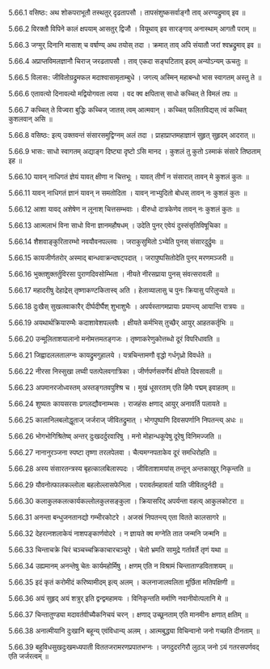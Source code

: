 5.66.1
वसिष्ठः:
अथ शोकपराभूतौ तस्थतुर् दृढतापसौ ।
तापसंशुष्कसर्वाङ्गौ ताव् अरण्यद्रुमाव् इव ॥


5.66.2
विरक्तौ विपिने कालं क्षपयाम् आसतुर् द्विजौ ।
वियूथाव् इव सारङ्गाव् अनास्थाम् आगतौ पराम् ॥


5.66.3
जग्मुर् दिनानि मासाश् च वर्षाण्य् अथ तयोस् तदा ।
क्रमात् ताव् अपि संयातौ जरां श्वभ्रद्रुमाव् इव ॥


5.66.4
अप्राप्तविमलज्ञानौ चिराज् जरढतापसौ ।
ताव् एकदा सङ्घटिताव् इदम् अन्योऽन्यम् ऊचतुः ॥


5.66.5
विलासः:
जीवितोग्रद्रुमफल मदाश्वासामृताम्बुधे ।
जगत्य् अस्मिन् महाबन्धो भास स्वागतम् अस्तु ते ॥


5.66.6
एतावत्यो दिनावल्यो मद्वियोगवता त्वया ।
वद क्व क्षपितास् साधो कच्चित् ते विमलं तपः ॥


5.66.7
कच्चित् ते विज्वरा बुद्धिः कच्चिज् जातस् त्वम् आत्मवान् ।
कच्चित् फलितविद्यस् त्वं कच्चित् कुशलवान् असि ॥


5.66.8
वसिष्ठः:
इत्य् उक्तवन्तं संसारसमुद्विग्नम् अलं तदा ।
प्राहाप्राप्तमहाज्ञानं सुहृत् सुहृदम् आदरात् ॥


5.66.9
भासः:
साधो स्वागतम् अद्याङ्ग दिष्ट्या दृष्टो ऽसि मानद ।
कुशलं तु कुतो ऽस्माकं संसारे तिष्ठताम् इह ॥


5.66.10
यावन् नाधिगतं ज्ञेयं यावत् क्षीणा न चित्तभूः ।
यावत् तीर्णं न संसारात् तावन् मे कुशलं कुतः ॥


5.66.11
यावन् नाधिगतं ज्ञानं यावन् न समतोदिता ।
यावन् नाभ्युदितो बोधस् तावन् नः कुशलं कुतः ॥


5.66.12
आशा यावद् अशेषेण न लूनाश् चित्तसम्भवाः ।
वीरुधो दात्रकेणेव तावन् नः कुशलं कुतः ॥


5.66.13
आत्मलाभं विना साधो विना ज्ञानमहौषधम् ।
उदेति पुनर् एवेयं दुस्संसृतिविषूचिका ॥


5.66.14
शैशवाङ्कुरितारम्भो नवयौवनपल्लवः ।
जराकुसुमितो ऽभ्येति पुनस् संसारदुर्द्रुमः ॥


5.66.15
कायजीर्णतरोर् अस्माद् बान्धवाक्रन्दषट्पदात् ।
जरापुष्पसितोदेति पुनर् मरणमञ्जरी ॥


5.66.16
भुक्तशुक्तर्तुविरसा पुराणदिवसोम्भिता ।
नीयते नीरसप्राया पुनस् संवत्सरावली ॥


5.66.17
महादरीषु देहाद्रेस् तृष्णाकण्टकितास्व् अति ।
हेलाव्यालासु च पुनः क्रियासु परिलुप्यते ॥


5.66.18
दुःखैस् सुखलवाकारैर् दीर्घदीर्घैश् शुभाशुभैः ।
अपर्यस्तागमप्रायाः प्रयान्त्य् आयान्ति रात्रयः ॥


5.66.19
अयथार्थक्रियारम्भैः कदाशावेशपल्लवैः ।
क्षीयते कर्मभिस् तुच्छैर् आयुर् आहतकर्तृभिः ॥


5.66.20
उन्मूलिताशयालानो मनोमत्तमतङ्गजः ।
तृष्णाकरेणुकोत्तब्धो दूरं विपरिधावति ॥


5.66.21
जिह्वादललतालग्नः कायद्रुमगुहालये ।
यत्रचिन्तामणौ वृद्धो गर्धगृध्रो विवर्धते ॥


5.66.22
नीरसा निस्सुखा लघ्वी पतत्पेलवगात्रिका ।
जीर्णपर्णसवर्णेयं क्षीयते दिवसावली ॥


5.66.23
अपमानरजोध्वस्तम् अस्तङ्गतवपुश्श्रि च ।
मुखं धूसरताम् एति हिमैः पद्मम् इवाहतम् ॥


5.66.24
शुष्यतः कायसरसः प्रगलद्यौवनाम्भसः ।
राजहंसः क्षणाद् आयुर् अनावर्ति पलायते ॥


5.66.25
कालानिलबलोद्धूताज् जर्जराज् जीवितद्रुमात् ।
भोगपुष्पाणि दिवसपर्णानि निपतन्त्य् अधः ॥


5.66.26
भोगभोगिश्रितेष्व् अन्तर् दुःखदर्दुरवारिषु ।
मनो मोहान्धकूपेषु दूरेषु विनिमज्जति ॥


5.66.27
नानानुरञ्जना स्पष्टा तृष्णा तरलपेलवा ।
चैत्यमग्नपताकेव दूरं समधिरोहति ॥


5.66.28
अस्य संसारतन्त्रस्य बृहत्कालबिलास्पदः ।
जीविताशामयांस् तन्तून् अन्तकाखुर् निकृन्तति ॥


5.66.29
यौवनोत्फालकल्लोला बहलोल्लासफेनिला ।
परावर्तमहावर्ता याति जीवितदुर्नदी ॥


5.66.30
कलाकुलकलत्कार्यकल्लोलकुलसङ्कुला ।
क्रियासरिद् अपर्यन्ता वहत्य् आकुलकोटरा ॥


5.66.31
अनन्ता बन्धुजनतानद्यो गम्भीरकोटरे ।
अजस्रं निपतन्त्य् एता वितते कालसागरे ॥


5.66.32
देहरत्नशलाकेयं नाशपङ्कार्णवोदरे ।
न ज्ञायते क्व मग्नेति तात जन्मनि जन्मनि ॥


5.66.33
चिन्ताचक्रे चिरं चञ्चच्चक्रिकाचारचञ्चुरे ।
चेतो भ्रमति सामुद्रे गर्तावर्ते तृणं यथा ॥


5.66.34
उह्यमानम् अनन्तेषु चेतः कार्यमहोर्मिषु ।
क्षणम् एति न विश्रामं चिन्ताताण्डविताशयम् ॥


5.66.35
इदं कृतं करोमीदं करिष्यामीदम् इत्य् अलम् ।
कलनाजालवलिता मूर्छिता मतिपक्षिणी ॥


5.66.36
अयं सुहृद् अयं शत्रुर् इति द्वन्द्वमहामयः ।
विनिकृन्तति मर्माणि नवानीवोत्पलानि मे ॥


5.66.37
चिन्तातुण्ड्या मदावर्तवीच्यैकनिचयं चरन् ।
क्षणाद् उच्छूनताम् एति मानमीनः क्षणात् क्षतिम् ॥


5.66.38
अनात्मीयानि दुःखानि बहून्य् एवंविधान्य् अलम् ।
आत्मबुद्ध्या विचिन्वानो जनो गच्छति दीनताम् ॥


5.66.39
बहुविधसुखदुःखमध्यपाती विततजरामरणप्रपातभग्नः ।
जगदुदरगिरौ लुठञ् जनो ऽयं गतरसपर्णवद् एति जर्जरत्वम् ॥

